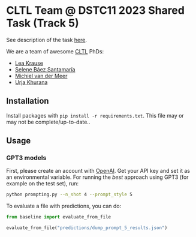 # CLTL Team @ DSTC11 2023 Shared Task (Track 5)

See description of the task [here](https://dstc11.dstc.community/tracks).

We are a team of awesome [CLTL](http://www.cltl.nl/) PhDs:

- [Lea Krause](https://lkra.github.io/)
- [Selene Báez Santamaría](https://selbaez.github.io/)
- [Michiel van der Meer](https://liacs.leidenuniv.nl/~meermtvander/)
- [Urja Khurana](https://urjakh.github.io/)

## Installation

Install packages with `pip install -r requirements.txt`. This file may or may not be complete/up-to-date..

## Usage

### GPT3 models

First, please create an account with [OpenAI](https://auth0.openai.com/u/signup). Get your API key and set it as an
environmental variable. For running the *best* approach using GPT3 (for example on the test set), run:

```bash
python prompting.py --n_shot 4 --prompt_style 5
```

To evaluate a file with predictions, you can do:

```python
from baseline import evaluate_from_file

evaluate_from_file("predictions/dump_prompt_5_results.json")
```


